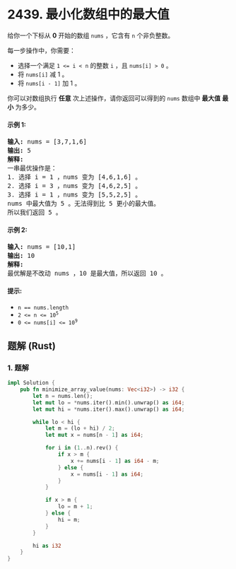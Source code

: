 # 2439. 最小化数组中的最大值
给你一个下标从 **0** 开始的数组 `nums` ，它含有 `n` 个非负整数。

每一步操作中，你需要：

* 选择一个满足 `1 <= i < n` 的整数 `i` ，且 `nums[i] > 0` 。
* 将 `nums[i]` 减 1 。
* 将 `nums[i - 1]` 加 1 。

你可以对数组执行 **任意** 次上述操作，请你返回可以得到的 `nums` 数组中 **最大值** **最小** 为多少。

#### 示例 1:
<pre>
<strong>输入:</strong> nums = [3,7,1,6]
<strong>输出:</strong> 5
<strong>解释:</strong>
一串最优操作是：
1. 选择 i = 1 ，nums 变为 [4,6,1,6] 。
2. 选择 i = 3 ，nums 变为 [4,6,2,5] 。
3. 选择 i = 1 ，nums 变为 [5,5,2,5] 。
nums 中最大值为 5 。无法得到比 5 更小的最大值。
所以我们返回 5 。
</pre>

#### 示例 2:
<pre>
<strong>输入:</strong> nums = [10,1]
<strong>输出:</strong> 10
<strong>解释:</strong>
最优解是不改动 nums ，10 是最大值，所以返回 10 。
</pre>

#### 提示:
* `n == nums.length`
* <code>2 <= n <= 10<sup>5</sup></code>
* <code>0 <= nums[i] <= 10<sup>9</sup></code>

## 题解 (Rust)

### 1. 题解
```Rust
impl Solution {
    pub fn minimize_array_value(nums: Vec<i32>) -> i32 {
        let n = nums.len();
        let mut lo = *nums.iter().min().unwrap() as i64;
        let mut hi = *nums.iter().max().unwrap() as i64;

        while lo < hi {
            let m = (lo + hi) / 2;
            let mut x = nums[n - 1] as i64;

            for i in (1..n).rev() {
                if x > m {
                    x += nums[i - 1] as i64 - m;
                } else {
                    x = nums[i - 1] as i64;
                }
            }

            if x > m {
                lo = m + 1;
            } else {
                hi = m;
            }
        }

        hi as i32
    }
}
```
